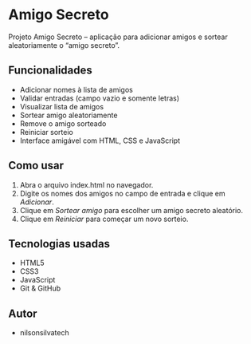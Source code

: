 # Amigo Secreto

Projeto Amigo Secreto – aplicação para adicionar amigos e sortear aleatoriamente o “amigo secreto”.

## Funcionalidades

- Adicionar nomes à lista de amigos
- Validar entradas (campo vazio e somente letras)
- Visualizar lista de amigos
- Sortear amigo aleatoriamente
- Remove o amigo sorteado
- Reiniciar sorteio
- Interface amigável com HTML, CSS e JavaScript

## Como usar

1. Abra o arquivo index.html no navegador.  
2. Digite os nomes dos amigos no campo de entrada e clique em *Adicionar*.  
3. Clique em *Sortear amigo* para escolher um amigo secreto aleatório.  
4. Clique em *Reiniciar* para começar um novo sorteio.

## Tecnologias usadas

- HTML5
- CSS3
- JavaScript 
- Git & GitHub

## Autor

- nilsonsilvatech
